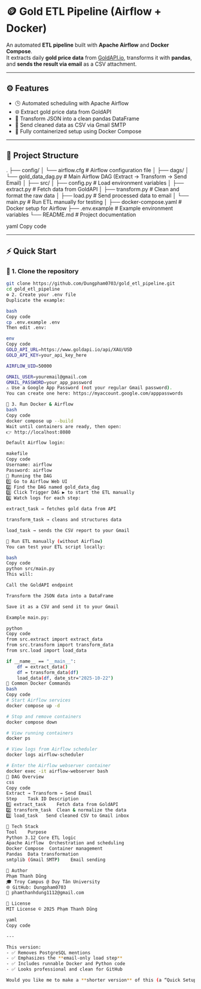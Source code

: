 # 🪙 Gold ETL Pipeline (Airflow + Docker)

An automated **ETL pipeline** built with **Apache Airflow** and **Docker Compose**.  
It extracts daily **gold price data** from [GoldAPI.io](https://www.goldapi.io/), transforms it with **pandas**, and **sends the result via email** as a CSV attachment.

---

## ⚙️ Features

- 🕒 Automated scheduling with Apache Airflow  
- 🌐 Extract gold price data from GoldAPI  
- 🧮 Transform JSON into a clean pandas DataFrame  
- 📧 Send cleaned data as CSV via Gmail SMTP  
- 🐳 Fully containerized setup using Docker Compose  

---

## 📂 Project Structure

.
├── config/
│ └── airflow.cfg # Airflow configuration file
│
├── dags/
│ └── gold_data_dag.py # Main Airflow DAG (Extract → Transform → Send Email)
│
├── src/
│ ├── config.py # Load environment variables
│ ├── extract.py # Fetch data from GoldAPI
│ ├── transform.py # Clean and format the raw data
│ ├── load.py # Send processed data to email
│ └── main.py # Run ETL manually for testing
│
├── docker-compose.yaml # Docker setup for Airflow
├── .env.example # Example environment variables
└── README.md # Project documentation

yaml
Copy code

---

## ⚡ Quick Start

### 🧩 1. Clone the repository
```bash
git clone https://github.com/Dungpham0703/gold_etl_pipeline.git
cd gold_etl_pipeline
⚙️ 2. Create your .env file
Duplicate the example:

bash
Copy code
cp .env.example .env
Then edit .env:

env
Copy code
GOLD_API_URL=https://www.goldapi.io/api/XAU/USD
GOLD_API_KEY=your_api_key_here

AIRFLOW_UID=50000

GMAIL_USER=youremail@gmail.com
GMAIL_PASSWORD=your_app_password
⚠️ Use a Google App Password (not your regular Gmail password).
You can create one here: https://myaccount.google.com/apppasswords

🐳 3. Run Docker & Airflow
bash
Copy code
docker compose up --build
Wait until containers are ready, then open:
👉 http://localhost:8080

Default Airflow login:

makefile
Copy code
Username: airflow
Password: airflow
🚀 Running the DAG
1️⃣ Go to Airflow Web UI
2️⃣ Find the DAG named gold_data_dag
3️⃣ Click Trigger DAG ▶️ to start the ETL manually
4️⃣ Watch logs for each step:

extract_task → fetches gold data from API

transform_task → cleans and structures data

load_task → sends the CSV report to your Gmail

🧠 Run ETL manually (without Airflow)
You can test your ETL script locally:

bash
Copy code
python src/main.py
This will:

Call the GoldAPI endpoint

Transform the JSON data into a DataFrame

Save it as a CSV and send it to your Gmail

Example main.py:

python
Copy code
from src.extract import extract_data
from src.transform import transform_data
from src.load import load_data

if __name__ == "__main__":
    df = extract_data()
    df = transform_data(df)
    load_data(df, date_str="2025-10-22")
🧰 Common Docker Commands
bash
Copy code
# Start Airflow services
docker compose up -d

# Stop and remove containers
docker compose down

# View running containers
docker ps

# View logs from Airflow scheduler
docker logs airflow-scheduler

# Enter the Airflow webserver container
docker exec -it airflow-webserver bash
🧩 DAG Overview
css
Copy code
Extract → Transform → Send Email
Step	Task ID	Description
1️⃣	extract_task	Fetch data from GoldAPI
2️⃣	transform_task	Clean & normalize the data
3️⃣	load_task	Send cleaned CSV to Gmail inbox

🧠 Tech Stack
Tool	Purpose
Python 3.12	Core ETL logic
Apache Airflow	Orchestration and scheduling
Docker Compose	Container management
Pandas	Data transformation
smtplib (Gmail SMTP)	Email sending

👤 Author
Phạm Thanh Dũng
🎓 Troy Campus @ Duy Tân University
🌐 GitHub: Dungpham0703
📧 phamthanhdung1112@gmail.com

📜 License
MIT License © 2025 Phạm Thanh Dũng

yaml
Copy code

---

This version:
- ✅ Removes PostgreSQL mentions  
- ✅ Emphasizes the **email-only load step**  
- ✅ Includes runnable Docker and Python code  
- ✅ Looks professional and clean for GitHub  

Would you like me to make a **shorter version** of this (a “Quick Setup” summary for the top of README, like a TL;DR with only commands)?
